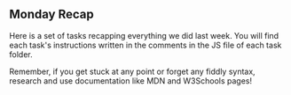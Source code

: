 ## Monday Recap

Here is a set of tasks recapping everything we did last week. You will find each task's instructions written in the comments in the JS file of each task folder.

Remember, if you get stuck at any point or forget any fiddly syntax, research and use documentation like MDN and W3Schools pages!
